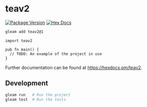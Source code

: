 # teav2

[![Package Version](https://img.shields.io/hexpm/v/teav2)](https://hex.pm/packages/teav2)
[![Hex Docs](https://img.shields.io/badge/hex-docs-ffaff3)](https://hexdocs.pm/teav2/)

```sh
gleam add teav2@1
```
```gleam
import teav2

pub fn main() {
  // TODO: An example of the project in use
}
```

Further documentation can be found at <https://hexdocs.pm/teav2>.

## Development

```sh
gleam run   # Run the project
gleam test  # Run the tests
```
